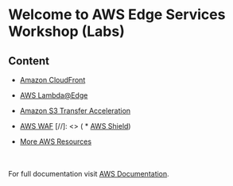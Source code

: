 # Welcome to AWS Edge Services Workshop (Labs)




## Content

* [Amazon CloudFront](/Cloudfront/) 
* [AWS Lambda@Edge](/LambdaAtEdge/)
* [Amazon S3 Transfer Acceleration](/S3-TransferAcceleration/) 
* [AWS WAF](/WAF/)
[//]: <> ( * [AWS Shield](/Shield/))
  
* [More AWS Resources](/MoreResoures/) 


<br/><br/>
For full documentation visit [AWS Documentation](https://docs.aws.amazon.com/index.html).
